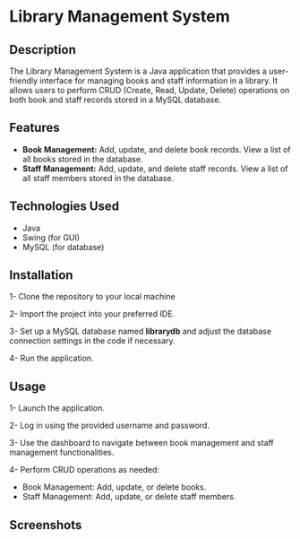 # Library Management System

## Description

The Library Management System is a Java application that provides a user-friendly interface for managing books and staff information in a library. It allows users to perform CRUD (Create, Read, Update, Delete) operations on both book and staff records stored in a MySQL database.

## Features

- **Book Management:** Add, update, and delete book records. View a list of all books stored in the database.
- **Staff Management:** Add, update, and delete staff records. View a list of all staff members stored in the database.

##  Technologies Used

- Java
- Swing (for GUI)
- MySQL (for database)

## Installation

1- Clone the repository to your local machine

2- Import the project into your preferred IDE.

3- Set up a MySQL database named **librarydb** and adjust the database connection settings in the code if necessary.

4- Run the application.

## Usage

1- Launch the application.

2- Log in using the provided username and password.

3- Use the dashboard to navigate between book management and staff management functionalities.

4- Perform CRUD operations as needed:

- Book Management: Add, update, or delete books.
- Staff Management: Add, update, or delete staff members.

## Screenshots
